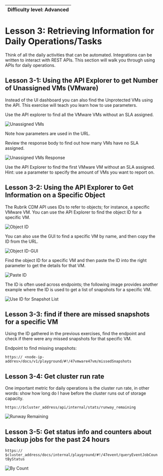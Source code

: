 | Difficulty level: Advanced | 
| --- |


# Lesson 3: Retrieving Information for Daily Operations/Tasks

Think of all the daily activities that can be automated. Integrations can be written to interact with REST APIs. This section will walk you through using APIs for daily operations.

## Lesson 3-1: Using the API Explorer to get Number of Unassigned VMs (VMware)

Instead of the UI dashboard you can also find the Unprotected VMs using the API. This exercise will teach you learn how to use parameters.

Use the API explorer to find all the VMware VMs without an SLA assigned. 

![Unassigned VMs](/img/image3-1.png)

Note how parameters are used in the URL.

Review the response body to find out how many VMs have no SLA assigned.

![Unassigned VMs Response](/img/image3-2.png)

Use the API Explorer to find the first VMware VM without an SLA assigned. Hint: use a parameter to specify the amount of VMs you want to report on.

## Lesson 3-2: Using the API Explorer to Get Information on a Specific Object

The Rubrik CDM API uses IDs to refer to objects; for instance, a specific VMware VM. You can use the API Explorer to find the object ID for a specific VM. 

![Object ID](/img/image3-3.png)

You can also use the GUI to find a specific VM by name, and then copy the ID from the URL.

![Object ID-GUI](/img/image3-4.png)

Find the object ID for a specific VM and then paste the ID into the right parameter to get the details for that VM.

![Paste ID](/img/image3-5.png)

The ID is often used across endpoints; the following image provides another example where the ID is used to get a list of snapshots for a specific VM.

![Use ID for Snapshot List](/img/image3-6.png)

## Lesson 3-3: find if there are missed snapshots for a specific VM

Using the ID gathered in the previous exercises, find the endpoint and check if there were any missed snapshots for that specific VM. 

Endpoint to find missing snapshots:

`https:// <node-ip-addres>/docs/v1/playground/#!/47vmware47vm/missedSnapshots`

## Lesson 3-4: Get cluster run rate

One important metric for daily operations is the cluster run rate, in other words: show how long do I have before the cluster runs out of storage capacity.

`https://$cluster_address/api/internal/stats/runway_remaining`
 
![Runway Remaining](/img/image3-7.png)

## Lesson 3-5: Get status info and counters about backup jobs for the past 24 hours

`https:// $cluster_address/docs/internal/playground/#!/47event/queryEventJobCountByStatus`

![By Count](/img/image3-8.png)
